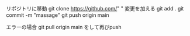 リポジトリに移動
git clone https://github.com/"  "
変更を加える
git add .
git commit -m "massage"
git push origin main

エラーの場合
git pull origin main
をして再びpush